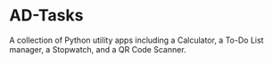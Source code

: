# AD-Tasks
A collection of Python utility apps including a Calculator, a To-Do List manager, a Stopwatch, and a QR Code Scanner.
